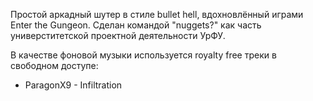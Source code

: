 Простой аркадный шутер в стиле bullet hell, вдохновлённый играми Enter the Gungeon.
Сделан командой "nuggets?" как часть универститетской проектной деятельности УрФУ.

В качестве фоновой музыки используется royalty free треки в свободном доступе:
- ParagonX9 - Infiltration
